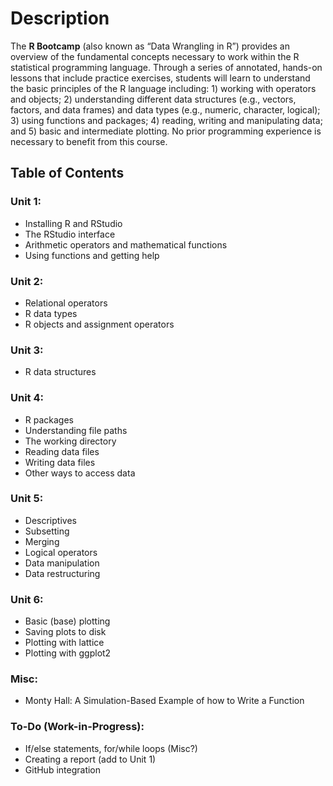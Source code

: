 # Description
The **R Bootcamp** (also known as “Data Wrangling in R”) provides an overview of the fundamental concepts necessary to work within the R statistical programming language. Through a series of annotated, hands-on lessons that include practice exercises, students will learn to understand the basic principles of the R language including: 1) working with operators and objects; 2) understanding different data structures (e.g., vectors, factors, and data frames) and data types (e.g., numeric, character, logical); 3) using functions and packages; 4) reading, writing and manipulating data; and 5) basic and intermediate plotting. No prior programming experience is necessary to benefit from this course.

## Table of Contents

### Unit 1:
-	Installing R and RStudio
-	The RStudio interface
-	Arithmetic operators and mathematical functions
-	Using functions and getting help
### Unit 2:
-	Relational operators
-	R data types
-	R objects and assignment operators
### Unit 3:
-	R data structures
### Unit 4:
-	R packages
-	Understanding file paths
-	The working directory
-	Reading data files
-	Writing data files
-	Other ways to access data
### Unit 5:
-	Descriptives
-	Subsetting
-	Merging
-	Logical operators
-	Data manipulation
-	Data restructuring
### Unit 6:
-	Basic (base) plotting
-	Saving plots to disk
-	Plotting with lattice
-	Plotting with ggplot2
### Misc:
-	Monty Hall: A Simulation-Based Example of how to Write a Function
### To-Do (Work-in-Progress):
-	If/else statements, for/while loops (Misc?)
-	Creating a report (add to Unit 1)
- GitHub integration
